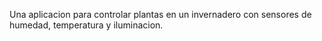 Una aplicacion para controlar plantas en un invernadero con sensores de humedad, temperatura y iluminacion.
